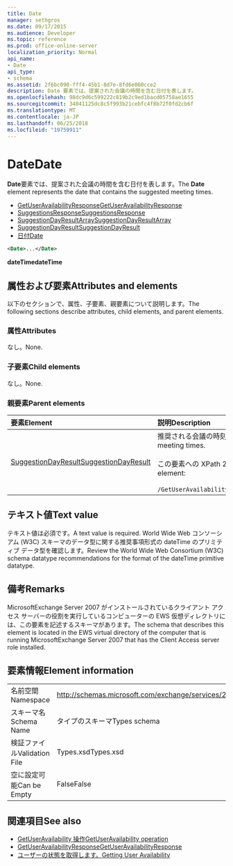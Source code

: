 ```yaml
---
title: Date
manager: sethgros
ms.date: 09/17/2015
ms.audience: Developer
ms.topic: reference
ms.prod: office-online-server
localization_priority: Normal
api_name:
- Date
api_type:
- schema
ms.assetid: 2f6bc090-fff4-45b1-8d7e-8fd6e060cce2
description: Date 要素では、提案された会議の時間を含む日付を表します。
ms.openlocfilehash: 98dc9d6c599222c819b2c9ed1bacd05758ae1655
ms.sourcegitcommit: 34041125dc8c5f993b21cebfc4f8b72f0fd2cb6f
ms.translationtype: MT
ms.contentlocale: ja-JP
ms.lasthandoff: 06/25/2018
ms.locfileid: "19759911"
---
```

# <a name="date"></a><span data-ttu-id="f779e-103">Date</span><span class="sxs-lookup"><span data-stu-id="f779e-103">Date</span></span>

<span data-ttu-id="f779e-104">**Date**要素では、提案された会議の時間を含む日付を表します。</span><span class="sxs-lookup"><span data-stu-id="f779e-104">The **Date** element represents the date that contains the suggested meeting times.</span></span> 
  
- [<span data-ttu-id="f779e-105">GetUserAvailabilityResponse</span><span class="sxs-lookup"><span data-stu-id="f779e-105">GetUserAvailabilityResponse</span></span>](getuseravailabilityresponse.md) 
- [<span data-ttu-id="f779e-106">SuggestionsResponse</span><span class="sxs-lookup"><span data-stu-id="f779e-106">SuggestionsResponse</span></span>](suggestionsresponse.md) 
- [<span data-ttu-id="f779e-107">SuggestionDayResultArray</span><span class="sxs-lookup"><span data-stu-id="f779e-107">SuggestionDayResultArray</span></span>](suggestiondayresultarray.md)  
- [<span data-ttu-id="f779e-108">SuggestionDayResult</span><span class="sxs-lookup"><span data-stu-id="f779e-108">SuggestionDayResult</span></span>](suggestiondayresult.md)  
- [<span data-ttu-id="f779e-109">日付</span><span class="sxs-lookup"><span data-stu-id="f779e-109">Date</span></span>](date.md)
  
```xml
<Date>...</Date>
```

<span data-ttu-id="f779e-110">**dateTime**</span><span class="sxs-lookup"><span data-stu-id="f779e-110">**dateTime**</span></span>

## <a name="attributes-and-elements"></a><span data-ttu-id="f779e-111">属性および要素</span><span class="sxs-lookup"><span data-stu-id="f779e-111">Attributes and elements</span></span>

<span data-ttu-id="f779e-112">以下のセクションで、属性、子要素、親要素について説明します。</span><span class="sxs-lookup"><span data-stu-id="f779e-112">The following sections describe attributes, child elements, and parent elements.</span></span>
  
### <a name="attributes"></a><span data-ttu-id="f779e-113">属性</span><span class="sxs-lookup"><span data-stu-id="f779e-113">Attributes</span></span>

<span data-ttu-id="f779e-114">なし。</span><span class="sxs-lookup"><span data-stu-id="f779e-114">None.</span></span>
  
### <a name="child-elements"></a><span data-ttu-id="f779e-115">子要素</span><span class="sxs-lookup"><span data-stu-id="f779e-115">Child elements</span></span>

<span data-ttu-id="f779e-116">なし。</span><span class="sxs-lookup"><span data-stu-id="f779e-116">None.</span></span>
  
### <a name="parent-elements"></a><span data-ttu-id="f779e-117">親要素</span><span class="sxs-lookup"><span data-stu-id="f779e-117">Parent elements</span></span>

|<span data-ttu-id="f779e-118">**要素**</span><span class="sxs-lookup"><span data-stu-id="f779e-118">**Element**</span></span>|<span data-ttu-id="f779e-119">**説明**</span><span class="sxs-lookup"><span data-stu-id="f779e-119">**Description**</span></span>|
|:-----|:-----|
|[<span data-ttu-id="f779e-120">SuggestionDayResult</span><span class="sxs-lookup"><span data-stu-id="f779e-120">SuggestionDayResult</span></span>](suggestiondayresult.md) <br/> |<span data-ttu-id="f779e-121">推奨される会議の時刻を含む 1 つの日付を表します。</span><span class="sxs-lookup"><span data-stu-id="f779e-121">Represents a single day that contains suggested meeting times.</span></span>  <br/><br/><span data-ttu-id="f779e-122">この要素への XPath 2.0 の式は、次のようにします。</span><span class="sxs-lookup"><span data-stu-id="f779e-122">The following is the XPath 2.0 expression to this element:</span></span><br/><br/>  `/GetUserAvailabilityResponse/SuggestionsResponse/SuggestionDayResultArray/SuggestionDayResult[i]` <br/> |
   
## <a name="text-value"></a><span data-ttu-id="f779e-123">テキスト値</span><span class="sxs-lookup"><span data-stu-id="f779e-123">Text value</span></span>

<span data-ttu-id="f779e-124">テキスト値は必須です。</span><span class="sxs-lookup"><span data-stu-id="f779e-124">A text value is required.</span></span> <span data-ttu-id="f779e-125">World Wide Web コンソーシアム (W3C) スキーマのデータ型に関する推奨事項形式の dateTime のプリミティブ データ型を確認します。</span><span class="sxs-lookup"><span data-stu-id="f779e-125">Review the World Wide Web Consortium (W3C) schema datatype recommendations for the format of the dateTime primitive datatype.</span></span>
  
## <a name="remarks"></a><span data-ttu-id="f779e-126">備考</span><span class="sxs-lookup"><span data-stu-id="f779e-126">Remarks</span></span>

<span data-ttu-id="f779e-127">MicrosoftExchange Server 2007 がインストールされているクライアント アクセス サーバーの役割を実行しているコンピューターの EWS 仮想ディレクトリには、この要素を記述するスキーマがあります。</span><span class="sxs-lookup"><span data-stu-id="f779e-127">The schema that describes this element is located in the EWS virtual directory of the computer that is running MicrosoftExchange Server 2007 that has the Client Access server role installed.</span></span>
  
## <a name="element-information"></a><span data-ttu-id="f779e-128">要素情報</span><span class="sxs-lookup"><span data-stu-id="f779e-128">Element information</span></span>

|||
|:-----|:-----|
|<span data-ttu-id="f779e-129">名前空間</span><span class="sxs-lookup"><span data-stu-id="f779e-129">Namespace</span></span>  <br/> |http://schemas.microsoft.com/exchange/services/2006/types  <br/> |
|<span data-ttu-id="f779e-130">スキーマ名</span><span class="sxs-lookup"><span data-stu-id="f779e-130">Schema Name</span></span>  <br/> |<span data-ttu-id="f779e-131">タイプのスキーマ</span><span class="sxs-lookup"><span data-stu-id="f779e-131">Types schema</span></span>  <br/> |
|<span data-ttu-id="f779e-132">検証ファイル</span><span class="sxs-lookup"><span data-stu-id="f779e-132">Validation File</span></span>  <br/> |<span data-ttu-id="f779e-133">Types.xsd</span><span class="sxs-lookup"><span data-stu-id="f779e-133">Types.xsd</span></span>  <br/> |
|<span data-ttu-id="f779e-134">空に設定可能</span><span class="sxs-lookup"><span data-stu-id="f779e-134">Can be Empty</span></span>  <br/> |<span data-ttu-id="f779e-135">False</span><span class="sxs-lookup"><span data-stu-id="f779e-135">False</span></span>  <br/> |
   
## <a name="see-also"></a><span data-ttu-id="f779e-136">関連項目</span><span class="sxs-lookup"><span data-stu-id="f779e-136">See also</span></span>

- [<span data-ttu-id="f779e-137">GetUserAvailability 操作</span><span class="sxs-lookup"><span data-stu-id="f779e-137">GetUserAvailability operation</span></span>](getuseravailability-operation.md) 
- [<span data-ttu-id="f779e-138">GetUserAvailabilityResponse</span><span class="sxs-lookup"><span data-stu-id="f779e-138">GetUserAvailabilityResponse</span></span>](getuseravailabilityresponse.md)
- [<span data-ttu-id="f779e-139">ユーザーの状態を取得します。</span><span class="sxs-lookup"><span data-stu-id="f779e-139">Getting User Availability</span></span>](http://msdn.microsoft.com/library/d4133fcb-9b0f-4e6b-aadf-a389da83516a%28Office.15%29.aspx)

